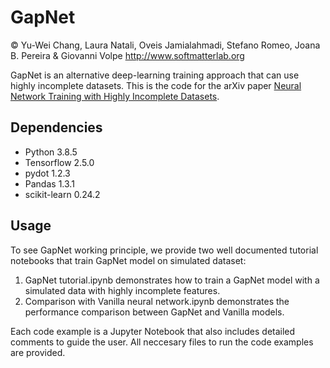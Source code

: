 # GapNet
© Yu-Wei Chang, Laura Natali, Oveis Jamialahmadi, Stefano Romeo, Joana B. Pereira & Giovanni Volpe
http://www.softmatterlab.org

GapNet is an alternative deep-learning training approach that can use highly incomplete datasets. This is the code for the arXiv paper [Neural Network Training with Highly Incomplete Datasets](https://arxiv.org/abs/2107.00429). 

## Dependencies 
* Python 3.8.5
* Tensorflow 2.5.0
* pydot 1.2.3
* Pandas 1.3.1
* scikit-learn 0.24.2

## Usage
To see GapNet working principle, we provide two well documented tutorial notebooks that train GapNet model on simulated dataset:

1. GapNet tutorial.ipynb demonstrates how to train a GapNet model with a simulated data with highly incomplete features.
2. Comparison with Vanilla neural network.ipynb demonstrates the performance comparison between GapNet and Vanilla models.

Each code example is a Jupyter Notebook that also includes detailed comments to guide the user. All neccesary files to run the code examples are provided. 
